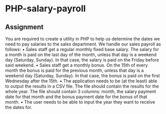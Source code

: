# PHP-salary-payroll

## Assignment
You are required to create a utility in PHP to help us determine the dates we need to pay salaries to  the sales department. 
We handle our sales payroll as follows: 
• Sales staff get a regular monthly fixed base salary. The salary for a month is paid on the last  day of the month, unless that day is a weekend day (Saturday, Sunday). In that case, the  salary is paid on the Friday before said weekend. 
• Sales staff get a monthly bonus. On the 15th of every month the bonus is paid for the  previous month, unless that day is a weekend day (Saturday, Sunday). In that case, the bonus is paid on the first Wednesday after the 15th. 
• The application needs to be (at the least) able to output the results in a CSV file. The file  should contain the results for the whole year. The file should contain 3 columns: month, the  salary payment date for that month and the bonus payment date for the bonus of that month. • The user needs to be able to input the year they want to receive the dates for.